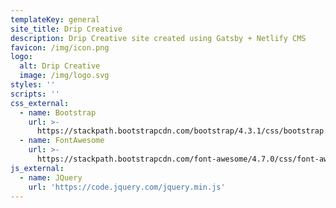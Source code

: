 ```yaml
---
templateKey: general
site_title: Drip Creative
description: Drip Creative site created using Gatsby + Netlify CMS
favicon: /img/icon.png
logo:
  alt: Drip Creative
  image: /img/logo.svg
styles: ''
scripts: ''
css_external:
  - name: Bootstrap
    url: >-
      https://stackpath.bootstrapcdn.com/bootstrap/4.3.1/css/bootstrap.min.css
  - name: FontAwesome
    url: >-
      https://stackpath.bootstrapcdn.com/font-awesome/4.7.0/css/font-awesome.min.css
js_external:
  - name: JQuery
    url: 'https://code.jquery.com/jquery.min.js'
---
```


